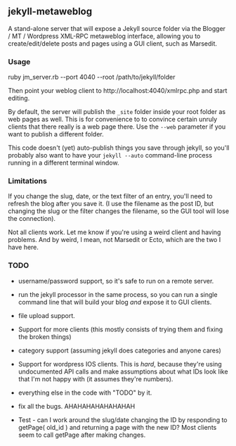 ## jekyll-metaweblog

A stand-alone server that will expose a Jekyll source folder via the Blogger / MT / Wordpress XML-RPC metaweblog interface, allowing you to create/edit/delete posts and pages using a GUI client, such as Marsedit.



### Usage

  ruby jm_server.rb --port 4040 --root /path/to/jekyll/folder

Then point your weblog client to http://localhost:4040/xmlrpc.php and start editing.

By default, the server will publish the `_site` folder inside your root folder as web pages as well. This is for convenience to to convince certain unruly clients that there really is a web page there. Use the `--web` parameter if you want to publish a different folder.

This code doesn't (yet) auto-publish things you save through jekyll, so you'll probably also want to have your `jekyll --auto` command-line process running in a different terminal window.



### Limitations

If you change the slug, date, or the text filter of an entry, you'll need to refresh the blog after you save it. (I use the filename as the post ID, but changing the slug or the filter changes the filename, so the GUI tool will lose the connection).

Not all clients work. Let me know if you're using a weird client and having problems. And by weird, I mean, not Marsedit or Ecto, which are the two I have here.



### TODO

* username/password support, so it's safe to run on a remote server.

* run the jekyll processor in the same process, so you can run a single command line that will build your blog _and_ expose it to GUI clients.

* file upload support.

* Support for more clients (this mostly consists of trying them and fixing the broken things)

* category support (assuming jekyll does categories and anyone cares)

* Support for wordpress IOS clients. This is _hard_, because they're using undocumented API calls and make assumptions about what IDs look like that I'm not happy with (it assumes they're numbers).

* everything else in the code with "TODO" by it.

* fix all the bugs. AHAHAHAHAHAHAHAH

* Test - can I work around the slug/date changing the ID by responding to getPage( old_id ) and returning a page with the new ID? Most clients seem to call getPage after making changes.
